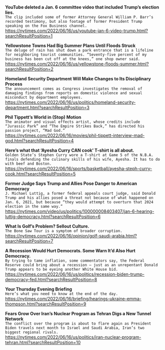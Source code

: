 **YouTube deleted a Jan. 6 committee video that included Trump’s election lies.**\
`The clip included some of former Attorney General William P. Barr’s recorded testimony, but also footage of former President Trump speaking on the Fox Business channel.`\
https://nytimes.com/2022/06/16/us/youtube-jan-6-video-trump.html?searchResultPosition=1

**Yellowstone Towns Had Big Summer Plans Until Floods Struck**\
`The deluge of rain has shut down a park entrance that is a lifeline for neighboring tourist communities. “Seventy-five percent of my business has been cut off at the knees,” one shop owner said.`\
https://nytimes.com/2022/06/16/us/yellowstone-floods-summer.html?searchResultPosition=2

**Homeland Security Department Will Make Changes to Its Disciplinary Process**\
`The announcement comes as Congress investigates the removal of damaging findings from reports on domestic violence and sexual misconduct by department employees.`\
https://nytimes.com/2022/06/16/us/politics/homeland-security-department.html?searchResultPosition=3

**Phil Tippett’s World in (Stop) Motion**\
`The animator and visual effects artist, whose credits include “Jurassic Park” and “The Empire Strikes Back,” has directed his passion project, “Mad God.”`\
https://nytimes.com/2022/06/16/movies/phil-tippett-interview-mad-god.html?searchResultPosition=4

**Here’s what that ‘Ayesha Curry CAN cook’ T-shirt is all about.**\
`Golden State’s Stephen Curry wore a T-shirt at Game 5 of the N.B.A. finals defending the culinary skills of his wife, Ayesha. It has to do with beef and Boston.`\
https://nytimes.com/2022/06/16/sports/basketball/ayesha-steph-curry-cook.html?searchResultPosition=5

**Former Judge Says Trump and Allies Pose Danger to American Democracy**\
`J. Michael Luttig, a former federal appeals court judge, said Donald Trump and his allies posed a threat not because of what happened on Jan. 6, 2021, but because “they would attempt to overturn that 2024 election in the same way.”`\
https://nytimes.com/video/us/politics/100000008403407/jan-6-hearing-luttig-democracy.html?searchResultPosition=6

**What Is Golf’s Problem? Sellout Culture.**\
`The Bone Saw Tour is a symptom of broader corruption.`\
https://nytimes.com/2022/06/16/opinion/golf-saudi-arabia.html?searchResultPosition=7

**A Recession Would Hurt Democrats. Some Warn It’d Also Hurt Democracy.**\
`By trying to tame inflation, some commentators say, the Federal Reserve could bring about a recession — just as an unrepentant Donald Trump appears to be eyeing another White House bid.`\
https://nytimes.com/2022/06/16/us/politics/recession-biden-trump-democracy-fed.html?searchResultPosition=8

**Your Thursday Evening Briefing**\
`Here’s what you need to know at the end of the day.`\
https://nytimes.com/2022/06/16/briefing/hearings-ukraine-emma-thompson.html?searchResultPosition=9

**Fears Grow Over Iran’s Nuclear Program as Tehran Digs a New Tunnel Network**\
`The conflict over the program is about to flare again as President Biden travels next month to Israel and Saudi Arabia, Iran’s two biggest regional rivals.`\
https://nytimes.com/2022/06/16/us/politics/iran-nuclear-program-tehran.html?searchResultPosition=10

